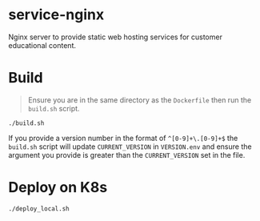 # service-nginx

Nginx server to provide static web hosting services for customer educational content.

# Build

> Ensure you are in the same directory as the `Dockerfile` then run the `build.sh` script.

`./build.sh`

If you provide a version number in the format of `^[0-9]+\.[0-9]+$` the `build.sh` script will update `CURRENT_VERSION` in `VERSION.env` and ensure the argument you provide is greater than the `CURRENT_VERSION` set in the file.

# Deploy on K8s

```bash
./deploy_local.sh
```